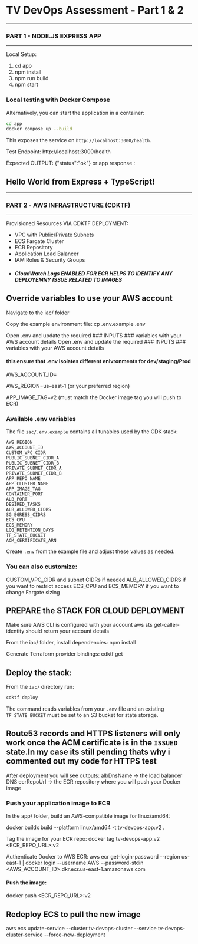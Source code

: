 # TV DevOps Assessment - Part 1 & 2

--------------------------------------------------
### PART 1 - NODE.JS EXPRESS APP
--------------------------------------------------
Local Setup:
1. cd app
2. npm install
3. npm run build
4. npm start

### Local testing with Docker Compose

Alternatively, you can start the application in a container:

```bash
cd app
docker compose up --build
```

This exposes the service on `http://localhost:3000/health`.

Test Endpoint:
http://localhost:3000/health


Expected OUTPUT: {"status":"ok"} or app response :  

## Hello World from Express + TypeScript!

--------------------------------------------------
### PART 2 - AWS INFRASTRUCTURE (CDKTF)
--------------------------------------------------
 Provisioned Resources VIA CDKTF DEPLOYMENT:
- VPC with Public/Private Subnets
- ECS Fargate Cluster
- ECR Repository
- Application Load Balancer
- IAM Roles & Security Groups
- ##### CloudWatch Logs ENABLED FOR ECR HELPS TO IDENTIFY ANY DEPLOYEMNY ISSUE RELATED TO IMAGES #


##  Override variables to use your AWS account

Navigate to the iac/ folder

Copy the example environment file:
cp .env.example .env

Open .env and update the required ### INPUTS ### variables with your AWS account details 
Open .env and update the required ### INPUTS ### variables with your AWS account details
####  this ensure that .env isolates different enivronments for dev/staging/Prod #####
AWS_ACCOUNT_ID=<your AWS account ID>


AWS_REGION=us-east-1 (or your preferred region)


APP_IMAGE_TAG=v2 (must match the Docker image tag you will push to ECR)

### Available .env variables

The file `iac/.env.example` contains all tunables used by the CDK stack:

```
AWS_REGION
AWS_ACCOUNT_ID
CUSTOM_VPC_CIDR
PUBLIC_SUBNET_CIDR_A
PUBLIC_SUBNET_CIDR_B
PRIVATE_SUBNET_CIDR_A
PRIVATE_SUBNET_CIDR_B
APP_REPO_NAME
APP_CLUSTER_NAME
APP_IMAGE_TAG
CONTAINER_PORT
ALB_PORT
DESIRED_TASKS
ALB_ALLOWED_CIDRS
SG_EGRESS_CIDRS
ECS_CPU
ECS_MEMORY
LOG_RETENTION_DAYS
TF_STATE_BUCKET
ACM_CERTIFICATE_ARN
```

Create `.env` from the example file and adjust these values as needed.

### You can also customize:

CUSTOM_VPC_CIDR and subnet CIDRs if needed
ALB_ALLOWED_CIDRS if you want to restrict access
ECS_CPU and ECS_MEMORY if you want to change Fargate sizing

## PREPARE the STACK FOR CLOUD DEPLOYMENT 

Make sure AWS CLI is configured with your account
aws sts get-caller-identity should return your account details

From the iac/ folder, install dependencies:
npm install

Generate Terraform provider bindings:
cdktf get

## Deploy the stack:
From the `iac/` directory run:

```bash
cdktf deploy
```

The command reads variables from your `.env` file and an existing `TF_STATE_BUCKET` must be set to an S3 bucket for state storage.

## Route53 records and HTTPS listeners will only work once the ACM certificate is in the `ISSUED` state.In my case its still pending thats why i commented out my code for HTTPS test

After deployment you will see outputs:
albDnsName → the load balancer DNS
ecrRepoUrl → the ECR repository where you will push your Docker image

### Push your application image to ECR

In the app/ folder, build an AWS-compatible image for linux/amd64:

docker buildx build --platform linux/amd64 -t tv-devops-app:v2 .

Tag the image for your ECR repo:
docker tag tv-devops-app:v2 <ECR_REPO_URL>:v2

Authenticate Docker to AWS ECR:
aws ecr get-login-password --region us-east-1 | docker login --username AWS --password-stdin <AWS_ACCOUNT_ID>.dkr.ecr.us-east-1.amazonaws.com

#### Push the image:
docker push <ECR_REPO_URL>:v2

## Redeploy ECS to pull the new image

aws ecs update-service
--cluster tv-devops-cluster
--service tv-devops-cluster-service
--force-new-deployment
